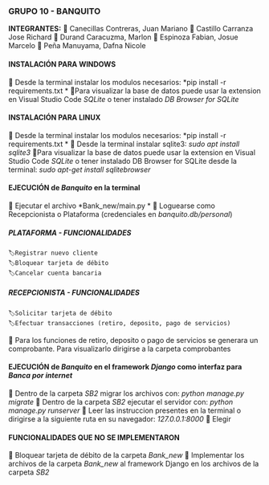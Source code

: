 ### GRUPO 10 - BANQUITO
**INTEGRANTES:**
👨 Canecillas Contreras, Juan Mariano
👨 Castillo Carranza Jose Richard
👨 Durand Caracuzma, Marlon
👨 Espinoza Fabian, Josue Marcelo
👩 Peña Manuyama, Dafna Nicole

#### INSTALACIÓN PARA WINDOWS 

🔖 Desde la terminal instalar los modulos necesarios: *pip install -r requirements.txt *
🔖Para visualizar la base de datos puede usar la extension en Visual Studio Code *SQLite*  o tener instalado *DB Browser for SQLite*

#### INSTALACIÓN PARA LINUX

🔖 Desde la terminal instalar los modulos necesarios: *pip install -r requirements.txt *
🔖 Desde la terminal instalar sqlite3: *sudo apt install sqlite3*
🔖Para visualizar la base de datos puede usar la extension en Visual Studio Code *SQLite*  o tener instalado DB Browser for SQLite desde la terminal: *sudo apt-get install sqlitebrowser*

#### EJECUCIÓN de *Banquito* en la terminal

🔖 Ejecutar el archivo *Bank_new/main.py *
🔖 Loguearse como Recepcionista o Plataforma (credenciales en *banquito.db/personal*)

 ##### PLATAFORMA - FUNCIONALIDADES
	🏷️Registrar nuevo cliente
	🏷️Bloquear tarjeta de débito
	🏷️Cancelar cuenta bancaria
 ##### RECEPCIONISTA - FUNCIONALIDADES
	🏷️Solicitar tarjeta de débito
	🏷️Efectuar transacciones (retiro, deposito, pago de servicios)

🔖 Para los funciones de retiro, deposito o pago de servicios se generara un comprobante. Para visualizarlo dirigirse a la carpeta comprobantes

#### EJECUCIÓN de *Banquito* en el framework *Django* como interfaz para *Banca por internet*

🔖 Dentro de la carpeta *SB2* migrar los archivos con: *python manage.py migrate*
🔖 Dentro de la carpeta *SB2* ejecutar el servidor con: *python manage.py runserver*
🔖 Leer las instruccion presentes en la terminal o dirigirse a la siguiente ruta en su navegador: *127.0.0.1:8000*
🔖 Elegir 

#### FUNCIONALIDADES QUE NO SE IMPLEMENTARON

🔖 Bloquear tarjeta de débito de la carpeta *Bank_new*
🔖 Implementar los archivos de la carpeta *Bank_new* al framework Django en los archivos de la carpeta *SB2* 
